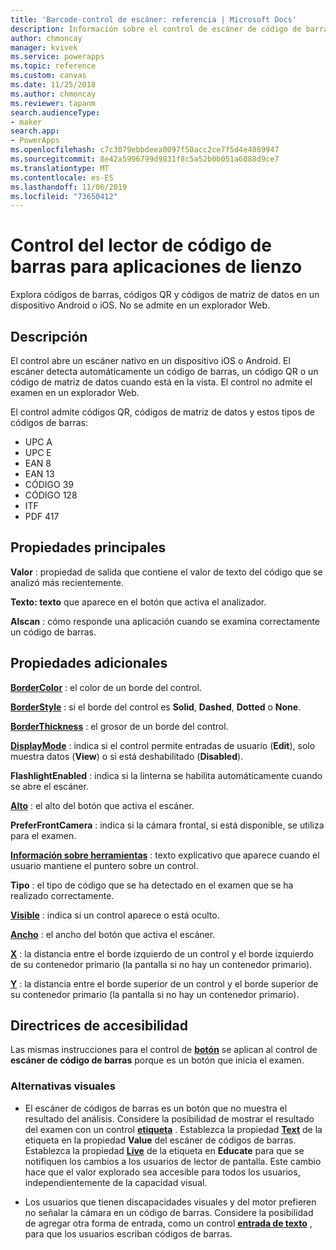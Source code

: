 ```yaml
---
title: 'Barcode-control de escáner: referencia | Microsoft Docs'
description: Información sobre el control de escáner de código de barras, con propiedades y ejemplos
author: chmoncay
manager: kvivek
ms.service: powerapps
ms.topic: reference
ms.custom: canvas
ms.date: 11/25/2018
ms.author: chmoncay
ms.reviewer: tapanm
search.audienceType:
- maker
search.app:
- PowerApps
ms.openlocfilehash: c7c3079ebbdeea0097f50acc2ce7f5d4e4089947
ms.sourcegitcommit: 8e42a5996799d9831f8c5a52b0b051a6088d9ce7
ms.translationtype: MT
ms.contentlocale: es-ES
ms.lasthandoff: 11/06/2019
ms.locfileid: "73650412"
---
```

# <a name="barcode-scanner-control-for-canvas-apps"></a>Control del lector de código de barras para aplicaciones de lienzo

Explora códigos de barras, códigos QR y códigos de matriz de datos en un dispositivo Android o iOS. No se admite en un explorador Web.

## <a name="description"></a>Descripción

El control abre un escáner nativo en un dispositivo iOS o Android. El escáner detecta automáticamente un código de barras, un código QR o un código de matriz de datos cuando está en la vista. El control no admite el examen en un explorador Web.

El control admite códigos QR, códigos de matriz de datos y estos tipos de códigos de barras:

- UPC A
- UPC E
- EAN 8
- EAN 13
- CÓDIGO 39
- CÓDIGO 128
- ITF
- PDF 417

## <a name="key-properties"></a>Propiedades principales

**Valor** : propiedad de salida que contiene el valor de texto del código que se analizó más recientemente.

**Texto: texto** que aparece en el botón que activa el analizador.

**Alscan** : cómo responde una aplicación cuando se examina correctamente un código de barras.

## <a name="additional-properties"></a>Propiedades adicionales

**[BorderColor](properties-color-border.md)** : el color de un borde del control.

**[BorderStyle](properties-color-border.md)** : si el borde del control es **Solid**, **Dashed**, **Dotted** o **None**.

**[BorderThickness](properties-color-border.md)** : el grosor de un borde del control.

**[DisplayMode](properties-core.md)** : indica si el control permite entradas de usuario (**Edit**), solo muestra datos (**View**) o si está deshabilitado (**Disabled**).

**FlashlightEnabled** : indica si la linterna se habilita automáticamente cuando se abre el escáner.

**[Alto](properties-size-location.md)** : el alto del botón que activa el escáner.

**PreferFrontCamera** : indica si la cámara frontal, si está disponible, se utiliza para el examen.

**[Información sobre herramientas](properties-core.md)** : texto explicativo que aparece cuando el usuario mantiene el puntero sobre un control.

**Tipo** : el tipo de código que se ha detectado en el examen que se ha realizado correctamente.

**[Visible](properties-core.md)** : indica si un control aparece o está oculto.

**[Ancho](properties-size-location.md)** : el ancho del botón que activa el escáner.

**[X](properties-size-location.md)** : la distancia entre el borde izquierdo de un control y el borde izquierdo de su contenedor primario (la pantalla si no hay un contenedor primario).

**[Y](properties-size-location.md)** : la distancia entre el borde superior de un control y el borde superior de su contenedor primario (la pantalla si no hay un contenedor primario).

## <a name="accessibility-guidelines"></a>Directrices de accesibilidad
Las mismas instrucciones para el control de **[botón](control-button.md)** se aplican al control de **escáner de código de barras** porque es un botón que inicia el examen.

### <a name="visual-alternatives"></a>Alternativas visuales
* El escáner de códigos de barras es un botón que no muestra el resultado del análisis. Considere la posibilidad de mostrar el resultado del examen con un control **[etiqueta](control-text-box.md)** . Establezca la propiedad **[Text](properties-core.md)** de la etiqueta en la propiedad **Value** del escáner de códigos de barras. Establezca la propiedad **[Live](properties-accessibility.md)** de la etiqueta en **Educate** para que se notifiquen los cambios a los usuarios de lector de pantalla. Este cambio hace que el valor explorado sea accesible para todos los usuarios, independientemente de la capacidad visual.

* Los usuarios que tienen discapacidades visuales y del motor prefieren no señalar la cámara en un código de barras. Considere la posibilidad de agregar otra forma de entrada, como un control **[entrada de texto](control-text-input.md)** , para que los usuarios escriban códigos de barras.
